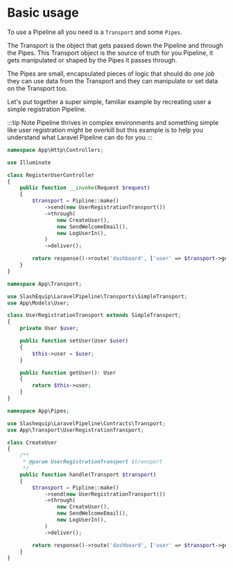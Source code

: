 # Basic usage

To use a Pipeline all you need is a `Transport` and some `Pipes`.

The Transport is the object that gets passed down the Pipeline and through the Pipes. This Transport object is the
source of truth for you Pipeline, it gets manipulated or shaped by the Pipes it passes through.

The Pipes are small, encapsulated pieces of logic that should do _one job_ they can use data from the Transport
and they can manipulate or set data on the Transport too.

Let's put together a super simple, familiar example by recreating user a simple registration Pipeline.

:::tip Note
Pipeline thrives in complex environments and something simple like user registration might be overkill but this
example is to help you understand what Laravel Pipeline can do for you
:::

```php
namespace App\Http\Controllers;

use Illuminate

class RegisterUserController
{
    public function __invoke(Request $request)
    {
        $transport = Pipline::make()
            ->send(new UserRegistrationTransport())
            ->through(
                new CreateUser(),
                new SendWelcomeEmail(),
                new LogUserIn(),
            )
            ->deliver();

        return response()->route('dashboard', ['user' => $transport->getUser()->id])
    }
}
```

```php
namespace App\Transport;

use SlashEquip\LaravelPipeline\Transports\SimpleTransport;
use App\Models\User;

class UserRegistrationTransport extends SimpleTransport;
{
    private User $user;

    public function setUser(User $user)
    {
        $this->user = $user;
    }

    public function getUser(): User
    {
        return $this->user;
    }
}
```

```php
namespace App\Pipes;

use Slashequip\LaravelPipeline\Contracts\Transport;
use App\Transport\UserRegistrationTransport;

class CreateUser
{
    /**
     * @param UserRegistrationTransport $transport
     */
    public function handle(Transport $transport)
    {
        $transport = Pipline::make()
            ->send(new UserRegistrationTransport())
            ->through(
                new CreateUser(),
                new SendWelcomeEmail(),
                new LogUserIn(),
            )
            ->deliver();

        return response()->route('dashboard', ['user' => $transport->getUser()->id])
    }
}
```
